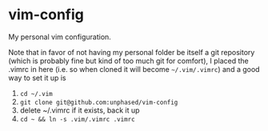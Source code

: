 vim-config
==========

My personal vim configuration.

Note that in favor of not having my personal folder be itself a git repository (which is probably fine but kind of too much git for comfort), I placed the .vimrc in here (i.e. so when cloned it will become `~/.vim/.vimrc`) and a good way to set it up is 

1) `cd ~/.vim`  
2) `git clone git@github.com:unphased/vim-config`  
3) delete ~/.vimrc if it exists, back it up  
4) `cd ~ && ln -s .vim/.vimrc .vimrc`

